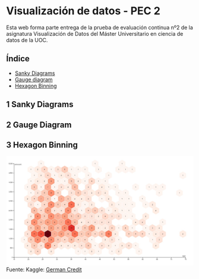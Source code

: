 # Visualización de datos - PEC 2

Esta web forma parte entrega de la prueba de evaluación continua nº2 de la asignatura Visualización de Datos del Máster Universitario en ciencia de datos de la UOC.

## Índice

 - [Sanky Diagrams](##-1-Sanky-Diagrams)
 - [Gauge diagram](##-2-Gauge-Diagram)
 - [Hexagon Binning](##-3-Hexagon-Binning)

## 1 Sanky Diagrams

<div class="flourish-embed flourish-sankey" data-src="visualisation/11961478"><script src="https://public.flourish.studio/resources/embed.js"></script></div>

## 2 Gauge Diagram

<div class="flourish-embed" data-src="visualisation/12010682"><script src="https://public.flourish.studio/resources/embed.js"></script></div>

## 3 Hexagon Binning

![image](hexagon.jpg)
Fuente: Kaggle: [German Credit](https://www.kaggle.com/datasets/shravan3273/credit-approval)
